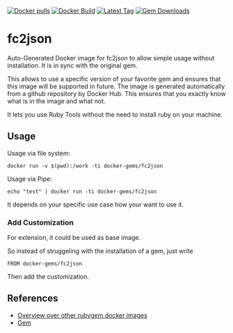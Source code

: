 [![Docker pulls](https://img.shields.io/docker/pulls/rubygem/fc2json.svg)](https://hub.docker.com/r/rubygem/fc2json/)
[![Docker Build](https://img.shields.io/docker/automated/rubygem/fc2json.svg)](https://hub.docker.com/r/rubygem/fc2json/)
[![Latest Tag](https://img.shields.io/github/tag/docker-rubygem/fc2json.svg)](https://hub.docker.com/r/rubygem/fc2json/)
[![Gem Downloads](https://img.shields.io/gem/dt/fc2json.svg)](https://rubygems.org/gems/fc2json/)
# fc2json

Auto-Generated Docker image for fc2json to allow simple usage without installation.
It is in sync with the original gem.

This allows to use a specific version of your favorite gem and ensures that this image will be supported in future.
The image is generated automatically from a github repository by Docker Hub.
This ensures that you exactly know what is in the image and what not.

It lets you use Ruby Tools without the need to install ruby on your machine.

## Usage

Usage via file system:

`docker run -v $(pwd):/work -ti docker-gems/fc2json`

Usage via Pipe:

`echo "test" | docker run -ti docker-gems/fc2json`

It depends on your specific use case how your want to use it.

### Add Customization

For extension, it could be used as base image.

So instead of struggeling with the installation of a gem, just write

`FROM docker-gems/fc2json`

Then add the customization.

## References

 - [Overview over other rubygem docker images](https://github.com/thinkbot/docker-rubygem)
 - [Gem](https://rubygems.org/gems/fc2json/)

